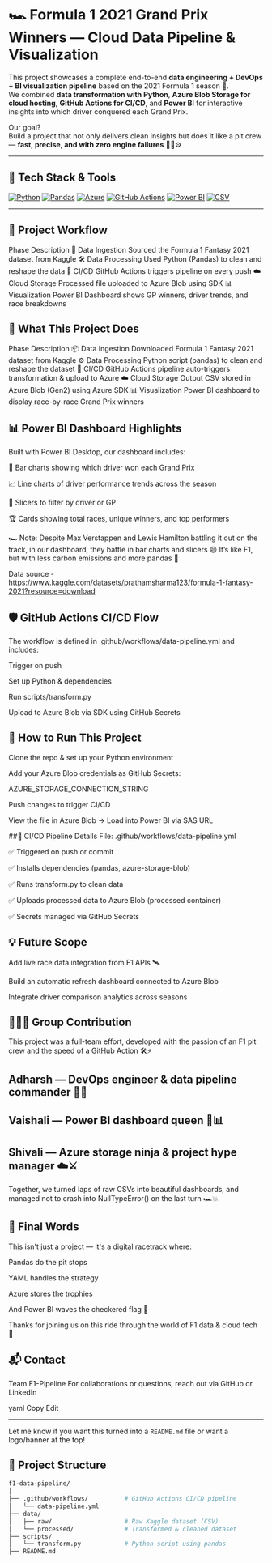 # 🏎️ Formula 1 2021 Grand Prix Winners — Cloud Data Pipeline & Visualization

This project showcases a complete end-to-end **data engineering + DevOps + BI visualization pipeline** based on the 2021 Formula 1 season 🏁.  
We combined **data transformation with Python**, **Azure Blob Storage for cloud hosting**, **GitHub Actions for CI/CD**, and **Power BI** for interactive insights into which driver conquered each Grand Prix.

Our goal?  
Build a project that not only delivers clean insights but does it like a pit crew — **fast, precise, and with zero engine failures** 🧑‍🔧⚙️

---

## 🔧 Tech Stack & Tools

[![Python](https://img.shields.io/badge/Python-Data%20Processing-yellow?logo=python)](https://www.python.org/)
[![Pandas](https://img.shields.io/badge/Pandas-Data%20Cleaning-%23150458?logo=pandas)](https://pandas.pydata.org/)
[![Azure](https://img.shields.io/badge/Azure-Blob%20Storage-blue?logo=microsoftazure)](https://azure.microsoft.com/)
[![GitHub Actions](https://img.shields.io/badge/GitHub%20Actions-CI%2FCD-blue?logo=githubactions)](https://github.com/features/actions)
[![Power BI](https://img.shields.io/badge/PowerBI-Visualization-F2C811?logo=powerbi)](https://powerbi.microsoft.com/)
[![CSV](https://img.shields.io/badge/Data-CSV-lightgrey?logo=csv)](https://www.kaggle.com/datasets/prathamsharma123/formula-1-fantasy-2021)

---
## 🚀 Project Workflow
Phase	Description
🏁 Data Ingestion	Sourced the Formula 1 Fantasy 2021 dataset from Kaggle
🛠️ Data Processing	Used Python (Pandas) to clean and reshape the data
🔁 CI/CD	GitHub Actions triggers pipeline on every push
☁️ Cloud Storage	Processed file uploaded to Azure Blob using SDK
📊 Visualization	Power BI Dashboard shows GP winners, driver trends, and race breakdowns

## 🚀 What This Project Does
Phase	Description
📦 Data Ingestion	Downloaded Formula 1 Fantasy 2021 dataset from Kaggle
⚙️ Data Processing	Python script (pandas) to clean and reshape the dataset
🔁 CI/CD	GitHub Actions pipeline auto-triggers transformation & upload to Azure
☁️ Cloud Storage	Output CSV stored in Azure Blob (Gen2) using Azure SDK
📊 Visualization	Power BI dashboard to display race-by-race Grand Prix winners

## 

## 📊 Power BI Dashboard Highlights
Built with Power BI Desktop, our dashboard includes:

🥇 Bar charts showing which driver won each Grand Prix

📈 Line charts of driver performance trends across the season

📌 Slicers to filter by driver or GP

🏆 Cards showing total races, unique winners, and top performers

🏎️ Note: Despite Max Verstappen and Lewis Hamilton battling it out on the track, in our dashboard, they battle in bar charts and slicers 😄
It’s like F1, but with less carbon emissions and more pandas 🐼

Data source - https://www.kaggle.com/datasets/prathamsharma123/formula-1-fantasy-2021?resource=download

## 🛡️ GitHub Actions CI/CD Flow
The workflow is defined in .github/workflows/data-pipeline.yml and includes:

Trigger on push

Set up Python & dependencies

Run scripts/transform.py

Upload to Azure Blob via SDK using GitHub Secrets

## 📌 How to Run This Project
Clone the repo & set up your Python environment

Add your Azure Blob credentials as GitHub Secrets:

AZURE_STORAGE_CONNECTION_STRING

Push changes to trigger CI/CD

View the file in Azure Blob → Load into Power BI via SAS URL


##🧪 CI/CD Pipeline Details
File: .github/workflows/data-pipeline.yml

✅ Triggered on push or commit

✅ Installs dependencies (pandas, azure-storage-blob)

✅ Runs transform.py to clean data

✅ Uploads processed data to Azure Blob (processed container)

✅ Secrets managed via GitHub Secrets

## 💡 Future Scope
Add live race data integration from F1 APIs 🛰️

Build an automatic refresh dashboard connected to Azure Blob

Integrate driver comparison analytics across seasons

## 👨‍👩‍👧 Group Contribution
This project was a full-team effort, developed with the passion of an F1 pit crew and the speed of a GitHub Action 🛠️⚡

## Adharsh — DevOps engineer & data pipeline commander 👨‍💻

## Vaishali — Power BI dashboard queen 👑📊

## Shivali — Azure storage ninja & project hype manager ☁️⚔️

Together, we turned laps of raw CSVs into beautiful dashboards, and managed not to crash into NullTypeError() on the last turn 🏎️💥

## 🏁 Final Words
This isn't just a project — it's a digital racetrack where:

Pandas do the pit stops

YAML handles the strategy

Azure stores the trophies

And Power BI waves the checkered flag 🏁

Thanks for joining us on this ride through the world of F1 data & cloud tech 🚀

## 📬 Contact
Team F1-Pipeline
For collaborations or questions, reach out via GitHub or LinkedIn

yaml
Copy
Edit

---

Let me know if you want this turned into a `README.md` file or want a logo/banner at the top!



## 📁 Project Structure

```bash
f1-data-pipeline/
│
├── .github/workflows/          # GitHub Actions CI/CD pipeline
│   └── data-pipeline.yml
├── data/
│   ├── raw/                    # Raw Kaggle dataset (CSV)
│   └── processed/              # Transformed & cleaned dataset
├── scripts/
│   └── transform.py            # Python script using pandas
├── README.md
